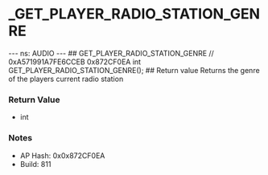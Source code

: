 # _GET_PLAYER_RADIO_STATION_GENRE

--- ns: AUDIO --- ## GET_PLAYER_RADIO_STATION_GENRE  // 0xA571991A7FE6CCEB 0x872CF0EA int GET_PLAYER_RADIO_STATION_GENRE();   ## Return value Returns the genre of the players current radio station

### Return Value
* int

### Notes
* AP Hash: 0x0x872CF0EA
* Build: 811

